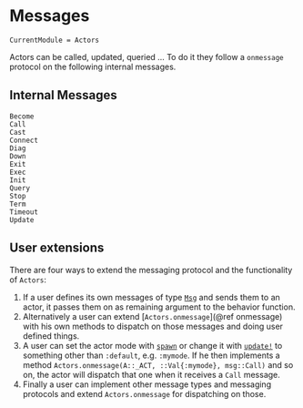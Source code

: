 # Messages

```@meta
CurrentModule = Actors
```

Actors can be called, updated, queried … To do it they follow a `onmessage` protocol on the following internal messages.

## Internal Messages

```@docs
Become
Call
Cast
Connect
Diag
Down
Exit
Exec
Init
Query
Stop
Term
Timeout
Update
```

## User extensions

There are four ways to extend the messaging protocol and the functionality of `Actors`:

1. If a user defines its own messages of type [`Msg`](@ref) and sends them to an actor, it passes them on as remaining argument to the behavior function.
2. Alternatively a user can extend [`Actors.onmessage`](@ref onmessage) with his own methods to dispatch on those messages and doing user defined things.
3. A user can set the actor mode with [`spawn`](@ref) or change it with [`update!`](@ref) to something other than `:default`, e.g. `:mymode`. If he then implements a method `Actors.onmessage(A::_ACT, ::Val{:mymode}, msg::Call)` and so on, the actor will dispatch that one when it receives a `Call` message.
4. Finally a user can implement other message types and messaging protocols and extend `Actors.onmessage` for dispatching on those.
